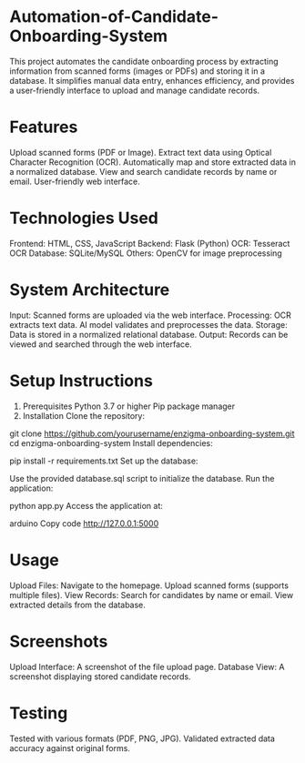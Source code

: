 # Automation-of-Candidate-Onboarding-System
This project automates the candidate onboarding process by extracting information from scanned forms (images or PDFs) and storing it in a database. It simplifies manual data entry, enhances efficiency, and provides a user-friendly interface to upload and manage candidate records.

# Features
Upload scanned forms (PDF or Image).
Extract text data using Optical Character Recognition (OCR).
Automatically map and store extracted data in a normalized database.
View and search candidate records by name or email.
User-friendly web interface.

# Technologies Used
Frontend: HTML, CSS, JavaScript
Backend: Flask (Python)
OCR: Tesseract OCR
Database: SQLite/MySQL
Others: OpenCV for image preprocessing

# System Architecture
Input: Scanned forms are uploaded via the web interface.
Processing:
OCR extracts text data.
AI model validates and preprocesses the data.
Storage: Data is stored in a normalized relational database.
Output: Records can be viewed and searched through the web interface.

# Setup Instructions
1. Prerequisites
Python 3.7 or higher
Pip package manager
2. Installation
Clone the repository:

git clone https://github.com/yourusername/enzigma-onboarding-system.git
cd enzigma-onboarding-system
Install dependencies:

pip install -r requirements.txt
Set up the database:

Use the provided database.sql script to initialize the database.
Run the application:

python app.py
Access the application at:

arduino
Copy code
http://127.0.0.1:5000

# Usage
Upload Files:
Navigate to the homepage.
Upload scanned forms (supports multiple files).
View Records:
Search for candidates by name or email.
View extracted details from the database.

# Screenshots
Upload Interface: A screenshot of the file upload page.
Database View: A screenshot displaying stored candidate records.

# Testing
Tested with various formats (PDF, PNG, JPG).
Validated extracted data accuracy against original forms.




